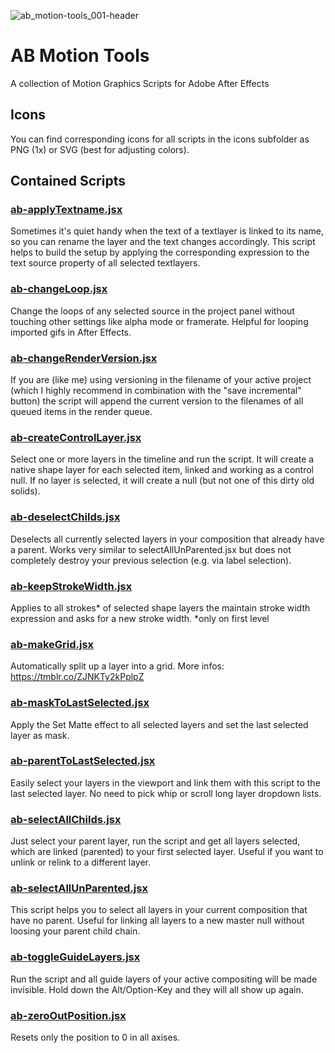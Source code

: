 ![ab_motion-tools_001-header](https://user-images.githubusercontent.com/48606207/63626945-934ddb00-c605-11e9-9627-a269eb9ec507.png)

# AB Motion Tools
A collection of Motion Graphics Scripts for Adobe After Effects

## Icons
You can find corresponding icons for all scripts in the icons subfolder as PNG (1x) or SVG (best for adjusting colors).

## Contained Scripts

### [ab-applyTextname.jsx](ab-applyTextname.jsx)
Sometimes it's quiet handy when the text of a textlayer is linked to its name, so you can rename the layer and the text changes accordingly. This script helps to build the setup by applying the corresponding expression to the text source property of all selected textlayers.

### [ab-changeLoop.jsx](ab-changeLoop.jsx)
Change the loops of any selected source in the project panel without touching other settings like alpha mode or framerate. Helpful for looping imported gifs in After Effects.

### [ab-changeRenderVersion.jsx](ab-changeRenderVersion.jsx)
If you are (like me) using versioning in the filename of your active project (which I highly recommend in combination with the "save incremental" button) the script will append the current version to the filenames of all queued items in the render queue.

### [ab-createControlLayer.jsx](ab-createControlLayer.jsx)
Select one or more layers in the timeline and run the script. It will create a native shape layer for each selected item, linked and working as a control null. If no layer is selected, it will create a null (but not one of this dirty old solids).

### [ab-deselectChilds.jsx](ab-deselectChilds.jsx)
Deselects all currently selected layers in your composition that already have a parent. Works very similar to selectAllUnParented.jsx but does not completely destroy your previous selection (e.g. via label selection).

### [ab-keepStrokeWidth.jsx](ab-keepStrokeWidth.jsx)
Applies to all strokes* of selected shape layers the maintain stroke width expression and asks for a new stroke width.
\*only on first level

### [ab-makeGrid.jsx](ab-makeGrid.jsx)
Automatically split up a layer into a grid. More infos: https://tmblr.co/ZJNKTy2kPplpZ

### [ab-maskToLastSelected.jsx](ab-maskToLastSelected.jsx)
Apply the Set Matte effect to all selected layers and set the last selected layer as mask.

### [ab-parentToLastSelected.jsx](ab-parentToLastSelected.jsx)
Easily select your layers in the viewport and link them with this script to the last selected layer. No need to pick whip or scroll long layer dropdown lists.

### [ab-selectAllChilds.jsx](ab-selectAllChilds.jsx)
Just select your parent layer, run the script and get all layers selected, which are linked (parented) to your first selected layer. Useful if you want to unlink or relink to a different layer.

### [ab-selectAllUnParented.jsx](ab-selectAllUnParented.jsx)
This script helps you to select all layers in your current composition that have no parent. Useful for linking all layers to a new master null without loosing your parent child chain.

### [ab-toggleGuideLayers.jsx](ab-toggleGuideLayers.jsx)
Run the script and all guide layers of your active compositing will be made invisible. Hold down the Alt/Option-Key and they will all show up again.

### [ab-zeroOutPosition.jsx](ab-zeroOutPosition.jsx)
Resets only the position to 0 in all axises.
